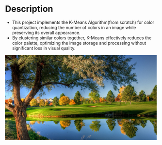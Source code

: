 # Description

- This project implements the K-Means Algorithm(from scratch) for color quantization, reducing the number of colors in an image while preserving its overall appearance.
- By clustering similar colors together, K-Means effectively reduces the color palette, optimizing the image storage and processing without significant loss in visual quality.

<img src="src/Original.jpg" alt="Nature" width="500"/>
